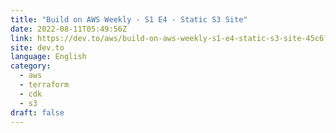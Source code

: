 ```yaml
---
title: "Build on AWS Weekly - S1 E4 - Static S3 Site"
date: 2022-08-11T05:49:56Z
link: https://dev.to/aws/build-on-aws-weekly-s1-e4-static-s3-site-45c6?utm_medium=RSS&utm_source=news.12bit.vn
site: dev.to
language: English
category:
  - aws
  - terraform
  - cdk
  - s3
draft: false
---
```

